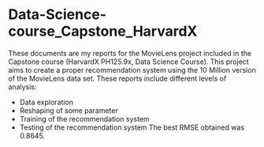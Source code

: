 # Data-Science-course_Capstone_HarvardX
These documents are my reports for the MovieLens project included in the Capstone course (HarvardX PH125.9x, Data Science Course).
This project aims to create a proper recommendation system using the 10 Million version of the MovieLens data set. 
These reports include different levels of analysis: 
- Data exploration
- Reshaping of some parameter 
- Training of the recommendation system
- Testing of the recommendation system 
The best RMSE obtained was 0.8645.
